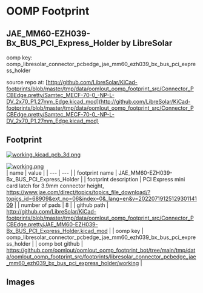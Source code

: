 # OOMP Footprint  
## JAE_MM60-EZH039-Bx_BUS_PCI_Express_Holder  by LibreSolar  
  
oomp key: oomp_libresolar_connector_pcbedge_jae_mm60_ezh039_bx_bus_pci_express_holder  
  
source repo at: [http://github.com/LibreSolar/KiCad-footprints/blob/master/tmp/data/oomlout_oomp_footprint_src/Connector_PCBEdge.pretty/Samtec_MECF-70-0_-NP-L-DV_2x70_P1.27mm_Edge.kicad_mod](http://github.com/LibreSolar/KiCad-footprints/blob/master/tmp/data/oomlout_oomp_footprint_src/Connector_PCBEdge.pretty/Samtec_MECF-70-0_-NP-L-DV_2x70_P1.27mm_Edge.kicad_mod)  
## Footprint  
  
[![working_kicad_pcb_3d.png](working_kicad_pcb_3d_600.png)](working_kicad_pcb_3d.png)  
  
[![working.png](working_600.png)](working.png)  
| name | value | 
| --- | --- | 
| footprint name | JAE_MM60-EZH039-Bx_BUS_PCI_Express_Holder | 
| footprint description | PCI Express mini card latch for 3.9mm connector height, https://www.jae.com/direct/topics/topics_file_download/?topics_id=68909&ext_no=06&index=0&_lang=en&v=2022071912512930114109 | 
| number of pads | 8 | 
| github path | http://github.com/LibreSolar/KiCad-footprints/blob/master/tmp/data/oomlout_oomp_footprint_src/Connector_PCBEdge.pretty/JAE_MM60-EZH039-Bx_BUS_PCI_Express_Holder.kicad_mod | 
| oomp key | oomp_libresolar_connector_pcbedge_jae_mm60_ezh039_bx_bus_pci_express_holder | 
| oomp bot github | https://github.com/oomlout/oomlout_oomp_footprint_bot/tree/main/tmp/data/oomlout_oomp_footprint_src/footprints/libresolar_connector_pcbedge_jae_mm60_ezh039_bx_bus_pci_express_holder/working | 
## Images  
